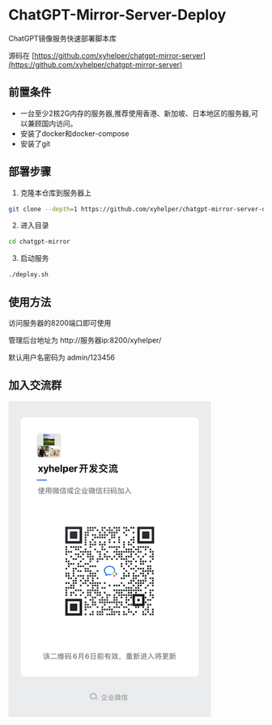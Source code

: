 # ChatGPT-Mirror-Server-Deploy

ChatGPT镜像服务快速部署脚本库

源码在 [https://github.com/xyhelper/chatgpt-mirror-server](https://github.com/xyhelper/chatgpt-mirror-server)

## 前置条件

- 一台至少2核2G内存的服务器,推荐使用香港、新加坡、日本地区的服务器,可以兼顾国内访问。
- 安装了docker和docker-compose
- 安装了git

## 部署步骤

1. 克隆本仓库到服务器上

```bash
git clone --depth=1 https://github.com/xyhelper/chatgpt-mirror-server-deploy.git chatgpt-mirror
```

2. 进入目录

```bash
cd chatgpt-mirror
```

3. 启动服务

```bash
./deploy.sh
```

## 使用方法

访问服务器的8200端口即可使用

管理后台地址为 http://服务器ip:8200/xyhelper/

默认用户名密码为 admin/123456

## 加入交流群

![微信](./docs/wxgroup0606.png)